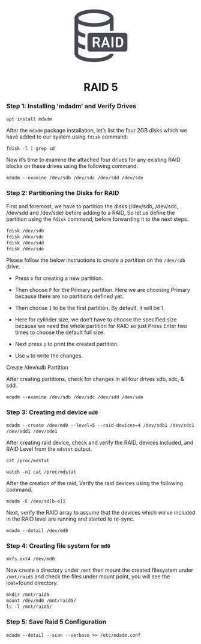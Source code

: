 <p align="center">
  <a>
    <img src="../img/raid_5.png" alt="RAID 5" width="160" height="160">
  </a>
  <h1 align="center">RAID 5</h1>
</p>

### Step 1: Installing 'mdadm' and Verify Drives

````
apt install mdadm
````

After the ``mdadm`` package installation, let’s list the four 2GB disks which we have added to our system using ``fdisk`` command.

````
fdisk -l | grep sd
````

Now it’s time to examine the attached four drives for any existing RAID blocks on these drives using the following command.

````
mdadm --examine /dev/sdb /dev/sdc /dev/sdd /dev/sde
````

### Step 2: Partitioning the Disks for RAID

First and foremost, we have to partition the disks (/dev/sdb, /dev/sdc, /dev/sdd and /dev/sde) before adding to a RAID, So let us define the partition using the ``fdisk`` command, before forwarding it to the next steps.

````
fdisk /dev/sdb
fdisk /dev/sdc
fdisk /dev/sdd
fdisk /dev/sde
````

Please follow the below instructions to create a partition on the ``/dev/sdb`` drive.

- Press ``n`` for creating a new partition.

- Then choose ``P`` for the Primary partition. Here we are choosing Primary because there are no partitions defined yet.

- Then choose ``1`` to be the first partition. By default, it will be 1.

- Here for cylinder size, we don’t have to choose the specified size because we need the whole partition for RAID so just Press Enter two times to choose the default full size.

- Next press ``p`` to print the created partition.

- Use ``w`` to write the changes.

Create /dev/sdb Partition

After creating partitions, check for changes in all four drives sdb, sdc, & sdd.

````
mdadm --examine /dev/sdb /dev/sdc /dev/sdd /dev/sde
````

### Step 3: Creating md device ``md0``

````
mdadm --create /dev/md0 --level=5 --raid-devices=4 /dev/sdb1 /dev/sdc1 /dev/sdd1 /dev/sde1
````

After creating raid device, check and verify the RAID, devices included, and RAID Level from the ``mdstat`` output.

````
cat /proc/mdstat
````

````
watch -n1 cat /proc/mdstat
````

After the creation of the raid, Verify the raid devices using the following command.

````
mdadm -E /dev/sd[b-e]1
````

Next, verify the RAID array to assume that the devices which we’ve included in the RAID level are running and started to re-sync.

````
mdadm --detail /dev/md0
````

### Step 4: Creating file system for ``md0``

````
mkfs.ext4 /dev/md0
````

Now create a directory under ``/mnt`` then mount the created filesystem under ``/mnt/raid5`` and check the files under mount point, you will see the lost+found directory.

````
mkdir /mnt/raid5
mount /dev/md0 /mnt/raid5/
ls -l /mnt/raid5/
````

### Step 5: Save Raid 5 Configuration

````
mdadm --detail --scan --verbose >> /etc/mdadm.conf
````